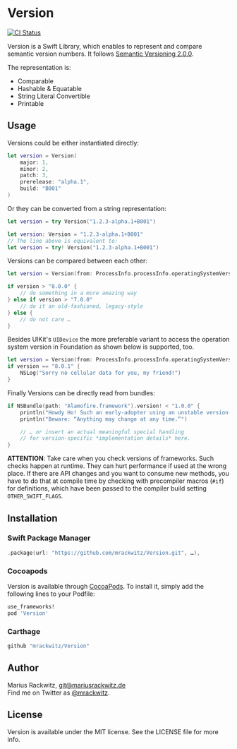 # Version

[![CI Status](http://img.shields.io/travis/mrackwitz/Version.svg?style=flat)](https://travis-ci.org/mrackwitz/Version)

Version is a Swift Library, which enables to represent and compare semantic version numbers.
It follows [Semantic Versioning 2.0.0](http://semver.org).

The representation is:

* Comparable
* Hashable & Equatable
* String Literal Convertible
* Printable

## Usage

Versions could be either instantiated directly:

```swift
let version = Version(
    major: 1,
    minor: 2,
    patch: 3,
    prerelease: "alpha.1",
    build: "B001"
)
```

Or they can be converted from a string representation:

```swift
let version = try Version("1.2.3-alpha.1+B001")

let version: Version = "1.2.3-alpha.1+B001"
// The line above is equivalent to:
let version = try! Version("1.2.3-alpha.1+B001")
```

Versions can be compared between each other:

```swift
let version = Version(from: ProcessInfo.processInfo.operatingSystemVersion)

if version > "8.0.0" {
    // do something in a more amazing way
} else if version > "7.0.0"
    // do it an old-fashioned, legacy-style
} else {
    // do not care …
}
```

Besides UIKit's `UIDevice` the more preferable variant to access
the operation system version in Foundation as shown below is supported, too.

```swift
let version = Version(from: ProcessInfo.processInfo.operatingSystemVersion)
if version == "8.0.1" {
    NSLog("Sorry no cellular data for you, my friend!")
}
```

Finally Versions can be directly read from bundles:

```swift
if NSBundle(path: "Alamofire.framework").version! < "1.0.0" {
    println("Howdy Ho! Such an early-adopter using an unstable version!")
    println("Beware: “Anything may change at any time.”")

    // … or insert an actual meaningful special handling
    // for version-specific *implementation details* here.
}
```

**ATTENTION**: Take care when you check versions of frameworks.
Such checks happen at runtime. They can hurt performance if used at the wrong
place. If there are API changes and you want to consume new methods, you have
to do that at compile time by checking with precompiler macros (`#if`)
for definitions, which have been passed to the compiler build setting
`OTHER_SWIFT_FLAGS`.

## Installation

### Swift Package Manager

```swift
.package(url: "https://github.com/mrackwitz/Version.git", …),
```

### Cocoapods

Version is available through [CocoaPods](http://cocoapods.org). To install
it, simply add the following lines to your Podfile:

```ruby
use_frameworks!
pod 'Version'
```

### Carthage

```ruby
github "mrackwitz/Version"
```

## Author

Marius Rackwitz, git@mariusrackwitz.de  
Find me on Twitter as [@mrackwitz](https://twitter.com/mrackwitz).

## License

Version is available under the MIT license. See the LICENSE file for more info.
